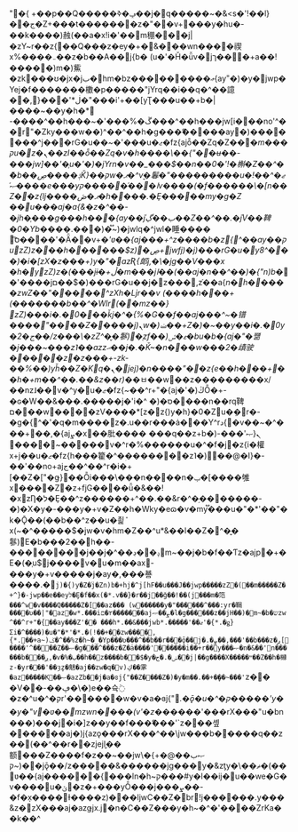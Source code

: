 "�{
+��p��Q�����ݡ�ߢ��j�q�����~�&<s�'!��l}��ج�Z+���t�������z�"��v+���y�hu�-��k����)赨(��a�x!i�'��m稝���j|�zY~r��z{��Q���z�ey�+�&���wn����禊x%����܅��z�b��A��j{b�
(u�'�Ȟ�ǚv�jך��๨�+a��!�����)m�)鮆�zk���ʊ�jx�jب�hm�bz���������ޢ{ay˭�)�y�jwp�Yej�f�������櫢�p�����"jYrq��i��q�^��譩��,ڶ*'���{޲�"���i'+��[yƮ���u��+b�|����~��y�h�*޷
-����^��h���~�'���%�ڱ���^��h���jw[i���no'^��r"�Zky���w��)^��^��h�g���ޭ�����ay׭�)�������^j���rG�u��~�'���u�ޖ�fz{ajȭ��Zq�Z���*m���קu�z�ܢ��zI��ȭ��Zq�v�h����\��{"��ʉ��-���jw]��'�֧u�'�)�jYrn�v��_���$��n��0�'!�槲�Z��^�	ޮ�b��ݙ����ڝǨ}��קw�ޕ�^v̬�鬊�"���������u�ޖ�^��!��ޞ֬��e���yا���֬�����קv����(�f������\�[n��Z��z{lj����ޕ�ڞ�h����.�Ȩ���׫��my�g�Z ��u���aj�a{&�z�^��-�jh�֧���g���h���{ay��jب��ڲ֫��Z��^��.�۫jV��鞞�0�Yb����*.���)�֟~)�jwlq�^jwl�睡����슉͡ס����'�Ǟ��v+�*'ʋ��{aj���+^z����b�z{^��ay��קuׯzZ)z���h������$z)ڝ�޾+jwfj)�j)���rG�u�y8^���)�i�[zX�z���+)y�"�azƦ{郞j,�\�jg��V���x	�h�yׯzZ)z�(���jɨ�+ڵ�m���jا��(��aj�n��^��)�{"n)b�*�'����jם��$�)���rG�u��j�z���,z֬��a{*n�h�����zwZ��"�����^zXh�ǈr��v
(����h���+(�������b��^�Wlr(�㏥�mz��}ׯzZ)���i�.�0���ǩj�^�{%�G��f��aj���^~�镨����"����Z�����j)ܢw�)ࢸ��+Z�)�~��y��i�.�0y�2�ج��/z���\�zZ^�̬�鬖)�֭zf��)ޱ�ݽ�bu�b�{aj�"�쨺
�j���~���z˥��azzޙ��j�.�Ǩ~�n���w���2�歵驶�����z�z���+-zk-��%��)yȟ��Z�Kq�޽�ܢjej)�n����"��z{e��h���+��h�+m��^��.��&z��r)�*�ﾲ��w��z���������x/��nz˩��v�^y�u�ޖ�fz{~��^r+"�{aj�'�)ڭȬ�+-�ɢ�W��&���.�����j�'i�^�)�ס����n��rq鞞ם���w����zV����*[z�z{)y�h}�0�Zu�݂�r�-�g�{^�'�q�m����ׯz�.u��r���ȧ���Y^rد{�v��~�^���+��,�{ajܨ�x��肶����	���q��z+b�)ܢ{ޞ'���-��~׫����޳���v�^r�%������u�^�f�j�z{i�權x+j��u�ޖ�fz{h���籊�^�ؚ�������z˥�)঺��@�ا}�-��'��no+ajج��^��^r�i�+[��Z�["�ǥ}��Ȭi���\���n����n�ݕ�[����雊x����Z�z+fjG����ǚ�&��!�xzȠ�ל�Ȩ��^z������+^��.��&r�^�֥�������-�)�X�y�-���y�+v�Z��h�Wky�eɷ�v�my֟���u�"�*'��"�
k�Ǭ��(��b��^z��u�쵩݊x(~�^�����$�֭jw�v�hm�Z��^u*&��l��Z�^�̬�鬖)E�b���2��h��-��������j��j�^��ݚ�޲�ڊm~��j�b�f��Ƭz�ajp�+�E�(�֧u$j����v�u�m��ax-���y�+v�����j�ay�,���諅����.�`j)�{)y�Z�֝j�Zn)b�+hj�^j[hF��u���J��jwp�����zZ�(��m�����Z�+^}�-jwp��e��eyל�Ȩ�f��x(�*.v��}�r��j��ǧ��!��(j���m�笵���^w�v����Q�����Z�[��az���
(w������y�"������^���:yr�鞙����ʋ��|"�az�w*.���i٢�ם�������ajܨ��ޞ�l�g������z��jH��)�m~�b�שzw^��^r+"�{��ay���Z'�׫�
���h*.��&���jwb*.�����'��ޖ'�{*.�ǥ}Ʃi�^����)�u�"�*'�*.�(!��+��zw����,{*.��+a~)ݢ�^��%z�h~�_�Yp���ʋ���^��b��r���ǭ��j�.�ܨ��,��ެ�'��b���z�ږ[����'^��๨��Z��ޞ�g�׈��^���z�Z�ȧ����'������i��+r��y���ޞ�n�&��'n������b���ږ,�v�%�ب��h��z����b��$�y�ݭ�.�ج��j|��g����X�����ײ��Z��h�櫞z-�yr���'��ȝz̬�魅�aj��zw�q�v)ڮ��雺�az�����K��ޞ�azZb��j�a�ɞj{"��Z����Z�)�y�m��.��+�̬��~���'`z��	�V��-��ڥ�\�)e��슉߭�z�^u�^�קr'������w�v�a�ɞj{"*.�ǭ�u�^�ק�����'y��y�"v�ʋ��mzwn����(v'�z������*'���rX���"u�bn���)���j�i�]z��y��f���ޭ���'`z���솊������aj�)j{azǫ���rX���^��\jw���b�����q��z��(��^��r��zjejا�̬�额���Z����f�z��~��jw\�{ޞب��@�+(~ק��jǭ��/z�����&������jg���y�&zƫy�\��ޡ�(��ʋ��{aj������{���ln�h~ק���#y�l��ij�u��we�G�v����u�ݶ�z�+���yȬ���j���ܨ��-�f�x̩����Ɨ����z)���ljwC��Z�br!j������.y���&z�zX���aj�azǥjx.j�n�C��Z���y�h~�^�'����ZrKa��k��^